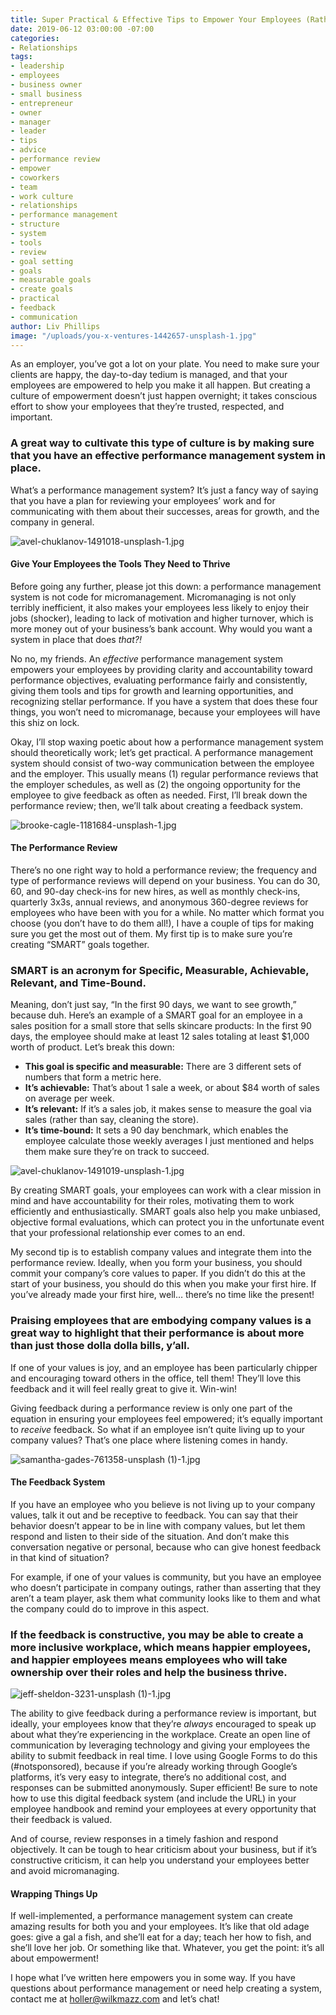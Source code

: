 ```yaml
---
title: Super Practical & Effective Tips to Empower Your Employees (Rather Than Micromanage)
date: 2019-06-12 03:00:00 -07:00
categories:
- Relationships
tags:
- leadership
- employees
- business owner
- small business
- entrepreneur
- owner
- manager
- leader
- tips
- advice
- performance review
- empower
- coworkers
- team
- work culture
- relationships
- performance management
- structure
- system
- tools
- review
- goal setting
- goals
- measurable goals
- create goals
- practical
- feedback
- communication
author: Liv Phillips
image: "/uploads/you-x-ventures-1442657-unsplash-1.jpg"
---
```


As an employer, you’ve got a lot on your plate. You need to make sure your clients are happy, the day-to-day tedium is managed, and that your employees are empowered to help you make it all happen. But creating a culture of empowerment doesn’t just happen overnight; it takes conscious effort to show your employees that they’re trusted, respected, and important. 

### A great way to cultivate this type of culture is by making sure that you have an effective performance management system in place. 

What’s a performance management system? It’s just a fancy way of saying that you have a plan for reviewing your employees’ work and for communicating with them about their successes, areas for growth, and the company in general. 

![avel-chuklanov-1491018-unsplash-1.jpg](/uploads/avel-chuklanov-1491018-unsplash-1.jpg)

#### Give Your Employees the Tools They Need to Thrive

Before going any further, please jot this down: a performance management system is not code for micromanagement. Micromanaging is not only terribly inefficient, it also makes your employees less likely to enjoy their jobs (shocker), leading to lack of motivation and higher turnover, which is more money out of your business’s bank account. Why would you want a system in place that does _that?!_

No no, my friends. An _effective_ performance management system empowers your employees by providing clarity and accountability toward performance objectives, evaluating performance fairly and consistently, giving them tools and tips for growth and learning opportunities, and recognizing stellar performance. If you have a system that does these four things, you won’t need to micromanage, because your employees will have this shiz on lock.

Okay, I’ll stop waxing poetic about how a performance management system should theoretically work; let’s get practical. A performance management system should consist of two-way communication between the employee and the employer. This usually means (1) regular performance reviews that the employer schedules, as well as (2) the ongoing opportunity for the employee to give feedback as often as needed. First, I’ll break down the performance review; then, we’ll talk about creating a feedback system.

![brooke-cagle-1181684-unsplash-1.jpg](/uploads/brooke-cagle-1181684-unsplash-1.jpg)

#### The Performance Review

There’s no one right way to hold a performance review; the frequency and type of performance reviews will depend on your business. You can do 30, 60, and 90-day check-ins for new hires, as well as monthly check-ins, quarterly 3x3s, annual reviews, and anonymous 360-degree reviews for employees who have been with you for a while. No matter which format you choose (you don’t have to do them all!), I have a couple of tips for making sure you get the most out of them. My first tip is to make sure you’re creating “SMART” goals together. 

### SMART is an acronym for Specific, Measurable, Achievable, Relevant, and Time-Bound. 

Meaning, don’t just say, “In the first 90 days, we want to see growth,” because duh. Here’s an example of a SMART goal for an employee in a sales position for a small store that sells skincare products: In the first 90 days, the employee should make at least 12 sales totaling at least $1,000 worth of product. Let’s break this down: 

- **This goal is specific and measurable:** There are 3 different sets of numbers that form a metric here. 
- **It’s achievable:** That’s about 1 sale a week, or about $84 worth of sales on average per week. 
- **It’s relevant:** If it’s a sales job, it makes sense to measure the goal via sales (rather than say, cleaning the store). 
- **It’s time-bound:** It sets a 90 day benchmark, which enables the employee calculate those weekly averages I just mentioned and helps them make sure they’re on track to succeed.

![avel-chuklanov-1491019-unsplash-1.jpg](/uploads/avel-chuklanov-1491019-unsplash-1.jpg)

By creating SMART goals, your employees can work with a clear mission in mind and have accountability for their roles, motivating them to work efficiently and enthusiastically. SMART goals also help you make unbiased, objective formal evaluations, which can protect you in the unfortunate event that your professional relationship ever comes to an end. 

My second tip is to establish company values and integrate them into the performance review. Ideally, when you form your business, you should commit your company’s core values to paper. If you didn’t do this at the start of your business, you should do this when you make your first hire. If you’ve already made your first hire, well… there’s no time like the present! 

### Praising employees that are embodying company values is a great way to highlight that their performance is about more than just those dolla dolla bills, y’all. 

If one of your values is joy, and an employee has been particularly chipper and encouraging toward others in the office, tell them! They’ll love this feedback and it will feel really great to give it. Win-win!

Giving feedback during a performance review is only one part of the equation in ensuring your employees feel empowered; it’s equally important to _receive_ feedback. So what if an employee isn’t quite living up to your company values? That’s one place where listening comes in handy. 

![samantha-gades-761358-unsplash (1)-1.jpg](/uploads/samantha-gades-761358-unsplash%20(1)-1.jpg)

#### The Feedback System

If you have an employee who you believe is not living up to your company values, talk it out and be receptive to feedback. You can say that their behavior doesn’t appear to be in line with company values, but let them respond and listen to their side of the situation. And don’t make this conversation negative or personal, because who can give honest feedback in that kind of situation? 

For example, if one of your values is community, but you have an employee who doesn’t participate in company outings, rather than asserting that they aren’t a team player, ask them what community looks like to them and what the company could do to improve in this aspect. 

### If the feedback is constructive, you may be able to create a more inclusive workplace, which means happier employees, and happier employees means employees who will take ownership over their roles and help the business thrive. 

![jeff-sheldon-3231-unsplash (1)-1.jpg](/uploads/jeff-sheldon-3231-unsplash%20(1)-1.jpg)

The ability to give feedback during a performance review is important, but ideally, your employees know that they’re _always_ encouraged to speak up about what they’re experiencing in the workplace. Create an open line of communication by leveraging technology and giving your employees the ability to submit feedback in real time. I love using Google Forms to do this (#notsponsored), because if you’re already working through Google’s platforms, it’s very easy to integrate, there’s no additional cost, and responses can be submitted anonymously. Super efficient! Be sure to note how to use this digital feedback system (and include the URL) in your employee handbook and remind your employees at every opportunity that their feedback is valued. 

And of course, review responses in a timely fashion and respond objectively. It can be tough to hear criticism about your business, but if it’s constructive criticism, it can help you understand your employees better and avoid micromanaging.

#### Wrapping Things Up

If well-implemented, a performance management system can create amazing results for both you and your employees. It’s like that old adage goes: give a gal a fish, and she’ll eat for a day; teach her how to fish, and she’ll love her job. Or something like that. Whatever, you get the point: it’s all about empowerment! 

I hope what I’ve written here empowers you in some way. If you have questions about performance management or need help creating a system, contact me at holler@wilkmazz.com and let’s chat! 